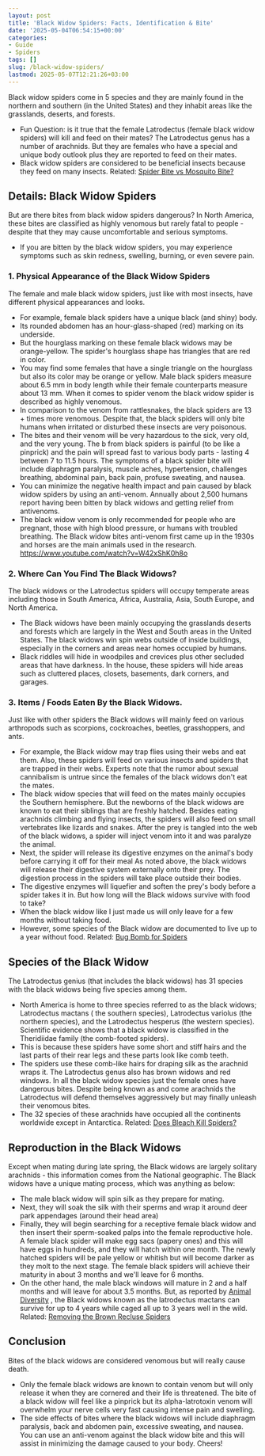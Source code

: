 ```yaml
---
layout: post
title: 'Black Widow Spiders: Facts, Identification & Bite'
date: '2025-05-04T06:54:15+00:00'
categories:
- Guide
- Spiders
tags: []
slug: /black-widow-spiders/
lastmod: 2025-05-07T12:21:26+03:00
---
```


Black widow spiders come in 5 species and they are mainly found in the northern and southern (in the United States) and they inhabit areas like the grasslands, deserts, and forests.
- Fun Question: is it true that the female Latrodectus (female black widow spiders) will kill and feed on their mates?
The Latrodectus genus has a number of arachnids. But they are females who have a special and unique body outlook plus they are reported to feed on their mates.
- Black widow spiders are considered to be beneficial insects because they feed on many insects.
Related:
[Spider Bite vs Mosquito Bite?](https://pestpolicy.com/spider-bite-vs-mosquito-bite/)
## Details: Black Widow Spiders
But are there bites from black widow spiders dangerous?
In North America, these bites are classified as highly venomous but rarely fatal to people - despite that they may cause uncomfortable and serious symptoms.
- If you are bitten by the black widow spiders, you may experience symptoms such as skin redness, swelling, burning, or even severe pain.
### 1. Physical Appearance of the Black Widow Spiders
The female and male black widow spiders, just like with most insects, have different physical appearances and looks.
- For example, female black spiders have a unique black (and shiny) body.
- Its rounded abdomen has an hour-glass-shaped (red) marking on its underside.
- But the hourglass marking on these female black widows may be orange-yellow.
The spider's hourglass shape has triangles that are red in color.
- You may find some females that have a single triangle on the hourglass but also its color may be orange or yellow.
Male black spiders measure about 6.5 mm in body length while their female counterparts measure about 13 mm.
When it comes to spider venom the black widow spider is described as highly venomous.
- In comparison to the venom from rattlesnakes, the black spiders are 13 + times more venomous.
Despite that, the black spiders will only bite humans when irritated or disturbed these insects are very poisonous.
- The bites and their venom will be very hazardous to the sick, very old, and the very young.
The b from black spiders is painful (to be like a pinprick) and the pain will spread fast to various body parts - lasting 4 between 7 to 11.5 hours.
The symptoms of a black spider bite will include diaphragm paralysis, muscle aches, hypertension, challenges breathing, abdominal pain, back pain, profuse sweating, and nausea.
- You can minimize the negative health impact and pain caused by black widow spiders by using an anti-venom.
Annually about 2,500 humans report having been bitten by black widows and getting relief from antivenoms.
- The black widow venom is only recommended for people who are pregnant, those with high blood pressure, or humans with troubled breathing.
The Black widow bites anti-venom first came up in the 1930s and horses are the main animals used in the research.
https://www.youtube.com/watch?v=W42xShK0h8o
### 2. Where Can You Find The Black Widows?
The black widows or the Latrodectus spiders will occupy temperate areas including those in South America, Africa, Australia, Asia, South Europe, and North America.
- The Black widows have been mainly occupying the grasslands deserts and forests which are largely in the West and South areas in the United States.
The black widows win spin webs outside of inside buildings, especially in the corners and areas near homes occupied by humans.
- Black riddles will hide in woodpiles and crevices plus other secluded areas that have darkness.
In the house, these spiders will hide areas such as cluttered places, closets, basements, dark corners, and garages.
### 3. Items / Foods Eaten By the Black Widows.
Just like with other spiders the Black widows will mainly feed on various arthropods such as scorpions, cockroaches, beetles, grasshoppers, and ants.
- For example, the Black widow may trap flies using their webs and eat them.
Also, these spiders will feed on various insects and spiders that are trapped in their webs.
Experts note that the rumor about sexual cannibalism is untrue since the females of the black widows don't eat the mates.
- The black widow species that will feed on the mates mainly occupies the Southern hemisphere.
But the newborns of the black widows are known to eat their siblings that are freshly hatched.
Besides eating arachnids climbing and flying insects, the spiders will also feed on small vertebrates like lizards and snakes.
After the prey is tangled into the web of the black widows, a spider will inject venom into it and was paralyze the animal.
- Next, the spider will release its digestive enzymes on the animal's body before carrying it off for their meal
As noted above, the black widows will release their digestive system externally onto their prey.
The digestion process in the spiders will take place outside their bodies.
- The digestive enzymes will liquefier and soften the prey's body before a spider takes it in.
But how long will the Black widows survive with food to take?
- When the black widow like I just made us will only leave for a few months without taking food.
- However, some species of the Black widow are documented to live up to a year without food.
Related:
[Bug Bomb for Spiders](https://pestpolicy.com/bug-bomb-for-spiders/)
## Species of the Black Widow
The Latrodectus genius (that includes the black widows) has 31 species with the black widows being five species among them.
- North America is home to three species referred to as the black widows; Latrodectus mactans ( the southern species), Latrodectus variolus (the northern species), and the Latrodectus hesperus (the western species).
Scientific evidence shows that a black widow is classified in the Theridiidae family (the comb-footed spiders).
- This is because these spiders have some short and stiff hairs and the last parts of their rear legs and these parts look like comb teeth.
- The spiders use these comb-like hairs for draping silk as the arachnid wraps it.
The Latrodectus genus also has brown widows and red windows.
In all the black widow species just the female ones have dangerous bites. Despite being known as and come arachnids the Latrodectus will defend themselves aggressively but may finally unleash their venomous bites.
- The 32 species of these arachnids have occupied all the continents worldwide except in Antarctica.
Related:
[Does Bleach Kill Spiders?](https://pestpolicy.com/does-bleach-kill-spiders/)
## Reproduction in the Black Widows
Except when mating during late spring, the Black widows are largely solitary arachnids - this information comes from the National geographic.
The Black widows have a unique mating process, which was anything as below:
- The male black widow will spin silk as they prepare for mating.
- Next, they will soak the silk with their sperms and wrap it around deer park appendages (around their head area)
- Finally, they will begin searching for a receptive female black widow and then insert their sperm-soaked palps into the female reproductive hole.
A female black spider will make egg sacs (papery ones) and this will have eggs in hundreds, and they will hatch within one month.
The newly hatched spiders will be pale yellow or whitish but will become darker as they molt to the next stage.
The female black spiders will achieve their maturity in about 3 months and we'll leave for 6 months.
- On the other hand, the male black windows will mature in 2 and a half months and will leave for about 3.5 months.
But, as reported by
[Animal Diversity](https://animaldiversity.org/accounts/Latrodectus_mactans/)
, the Black widows known as the latrodectus mactans can survive for up to 4 years while caged all up to 3 years well in the wild.
Related:
[Removing the Brown Recluse Spiders](https://pestpolicy.com/how-to-get-rid-of-brown-recluse-spiders/)
## Conclusion
Bites of the black widows are considered venomous but will really cause death.
- Only the female black widows are known to contain venom but will only release it when they are cornered and their life is threatened.
The bite of a black widow will feel like a pinprick but its alpha-latrotoxin venom will overwhelm your nerve cells very fast causing intense pain and swelling.
- The side effects of bites where the black widows will include diaphragm paralysis, back and abdomen pain, excessive sweating, and nausea.
You can use an anti-venom against the black widow bite and this will assist in minimizing the damage caused to your body.
Cheers!
